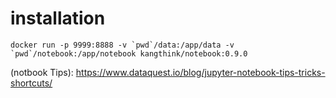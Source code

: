 # installation
```shell
docker run -p 9999:8888 -v `pwd`/data:/app/data -v `pwd`/notebook:/app/notebook kangthink/notebook:0.9.0

```

(notbook Tips): https://www.dataquest.io/blog/jupyter-notebook-tips-tricks-shortcuts/
